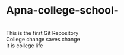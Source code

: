 # Apna-college-school-
<br>
This is the first Git Repository
<br>
College change saves change 
<br>
It is college life 

